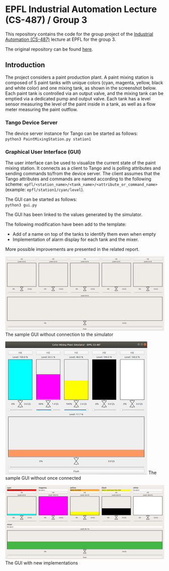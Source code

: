 # EPFL Industrial Automation Lecture (CS-487) / Group 3
This repository contains the code for the group project of the [Industrial Automation (CS-487)](https://edu.epfl.ch/coursebook/en/industrial-automation-CS-487) lecture at EPFL for the group 3.

The original repository can be found [here](https://github.com/phsommer/epfl-cs-487-paint-mixing-plant).

## Introduction
The project considers a paint production plant. A paint mixing station is composed of 5 paint tanks with unique colors (cyan, magenta, yellow, black and white color) and one mixing tank, as shown in the screenshot below. Each paint tank is controlled via an output valve, and the mixing tank can be emptied via a dedicated pump and output valve. Each tank has a level sensor measuring the level of the paint inside in a tank, as well as a flow meter measuring the paint outflow.

### Tango Device Server
The device server instance for Tango can be started as follows:  
`python3 PaintMixingStation.py station1`

### Graphical User Interface (GUI)
The user interface can be used to visualize the current state of the paint mixing station. It connects as a client to Tango and is polling attributes and sending commands to/from the device server. The client assumes that the Tango attributes and commands are named according to the following scheme: `epfl/<station_name>/<tank_name>/<attribute_or_command_name>` (example: `epfl/station1/cyan/level`).

The GUI can be started as follows:  
`python3 gui.py`

The GUI has been linked to the values generated by the simulator.

The following modification have been add to the template:

- Add of a name on top of the tanks to identify them even when empty
- Implementation of alarm display for each tank and the mixer.

More possible improvements are presented in the related report.

![Start](screenshot_start.png)
The sample GUI without connection to the simulator

![Sample](screenshot.png)
The sample GUI without once connected

![Result](screenshot_final.png)
The GUI with new implementations